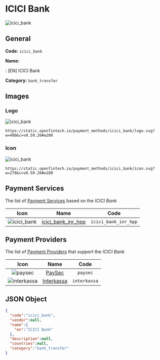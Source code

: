
# ICICI Bank 
![icici_bank](https://static.openfintech.io/payment_methods/icici_bank/logo.svg?w=400&c=v0.59.26#w200)  

## General 
**Code:** `icici_bank` 
 
**Name:** 
 
:	[EN] ICICI Bank 
 
**Category:** `bank_transfer` 
 

## Images 

### Logo 
![icici_bank](https://static.openfintech.io/payment_methods/icici_bank/logo.svg?w=400&c=v0.59.26#w200)  

```
https://static.openfintech.io/payment_methods/icici_bank/logo.svg?w=400&c=v0.59.26#w200
```  

### Icon 
![icici_bank](https://static.openfintech.io/payment_methods/icici_bank/icon.svg?w=278&c=v0.59.26#w100)  

```
https://static.openfintech.io/payment_methods/icici_bank/icon.svg?w=278&c=v0.59.26#w100
```  

## Payment Services 
 
The list of [Payment Services](/payment-services/) based on the _ICICI Bank_ 

|Icon|Name|Code| 
|:---:|:---:|:---:| 
|![icici_bank](https://static.openfintech.io/payment_methods/icici_bank/icon.svg?w=278&c=v0.59.26#w100) |[icici_bank_inr_hpp](/payment-services/icici_bank_inr_hpp/)|`icici_bank_inr_hpp`| 
 

## Payment Providers 
 
The list of [Payment Providers](/payment-providers/) that support the _ICICI Bank_ 

|Icon|Name|Code| 
|:---:|:---:|:---:| 
|![paysec](https://static.openfintech.io/payment_providers/paysec/icon.png?w=278&c=v0.59.26#w100) |[PaySec](/payment-providers/paysec/)|`paysec`| 
|![interkassa](https://static.openfintech.io/payment_providers/interkassa/icon.svg?w=278&c=v0.59.26#w100) |[Interkassa](/payment-providers/interkassa/)|`interkassa`| 
 

## JSON Object 

```json
{
  "code":"icici_bank",
  "vendor":null,
  "name":{
    "en":"ICICI Bank"
  },
  "description":null,
  "countries":null,
  "category":"bank_transfer"
}
```  
